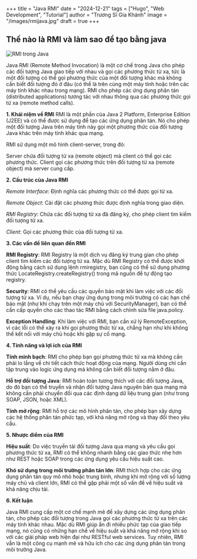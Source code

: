 +++
title = "Java RMI"
date = "2024-12-21"
tags = ["Hugo", "Web Development", "Tutorial"]
author = "Trương Sĩ Gia Khánh"
image = "/images/rmijava.jpg"
draft = true
+++

## Thế nào là RMI và làm sao để tạo bằng java

![RMI trong Java](/images/rmijava.jpg)

Java RMI (Remote Method Invocation) là một cơ chế trong Java cho phép các đối tượng Java giao tiếp với nhau và gọi các phương thức từ xa, tức là một đối tượng có thể gọi phương thức của một đối tượng khác mà không cần biết đối tượng đó ở đâu (có thể là trên cùng một máy tính hoặc trên các máy tính khác nhau trong mạng). RMI cho phép các ứng dụng phân tán (distributed applications) tương tác với nhau thông qua các phương thức gọi từ xa (remote method calls).

**1. Khái niệm về RMI**
RMI là một phần của Java 2 Platform, Enterprise Edition (J2EE) và có thể được sử dụng để tạo các ứng dụng phân tán. Nó cho phép một đối tượng Java trên máy tính này gọi một phương thức của đối tượng Java khác trên máy tính khác qua mạng.

RMI sử dụng một mô hình client-server, trong đó:

Server chứa đối tượng từ xa (remote object) mà client có thể gọi các phương thức.
Client gọi các phương thức trên đối tượng từ xa (remote object) mà server cung cấp.

**2. Cấu trúc của Java RMI**

*Remote Interface*: Định nghĩa các phương thức có thể được gọi từ xa.

*Remote Object*: Cài đặt các phương thức được định nghĩa trong giao diện.

*RMI Registry*: Chứa các đối tượng từ xa đã đăng ký, cho phép client tìm kiếm đối tượng từ xa.

*Client*: Gọi các phương thức của đối tượng từ xa.

**3. Các vấn đề liên quan đến RMI**

**RMI Registry**: RMI Registry là một dịch vụ đăng ký trung gian cho phép client tìm kiếm các đối tượng từ xa. Mặc dù RMI Registry có thể được khởi động bằng cách sử dụng lệnh rmiregistry, bạn cũng có thể sử dụng phương thức LocateRegistry.createRegistry() trong mã nguồn để tự động tạo registry.

**Security**: RMI có thể yêu cầu các quyền bảo mật khi làm việc với các đối tượng từ xa. Ví dụ, nếu bạn chạy ứng dụng trong môi trường có các hạn chế bảo mật (như khi chạy trên một máy chủ với SecurityManager), bạn có thể cần cấp quyền cho các thao tác RMI bằng cách chỉnh sửa file java.policy.

**Exception Handling**: Khi làm việc với RMI, bạn cần xử lý RemoteException, vì các lỗi có thể xảy ra khi gọi phương thức từ xa, chẳng hạn như khi không thể kết nối với máy chủ hoặc khi gặp sự cố mạng.

**4. Tính năng và lợi ích của RMI**

**Tính minh bạch**: RMI cho phép bạn gọi phương thức từ xa mà không cần phải lo lắng về chi tiết cách thức hoạt động của mạng. Người dùng chỉ cần tập trung vào logic ứng dụng mà không cần biết đối tượng nằm ở đâu.

**Hỗ trợ đối tượng Java**: RMI hoàn toàn tương thích với các đối tượng Java, do đó bạn có thể truyền và nhận đối tượng Java nguyên bản qua mạng mà không cần phải chuyển đổi qua các định dạng dữ liệu trung gian (như trong SOAP, JSON, hoặc XML).

**Tính mở rộng**: RMI hỗ trợ các mô hình phân tán, cho phép bạn xây dựng các hệ thống phân tán phức tạp, với khả năng mở rộng và thay đổi theo yêu cầu.

**5. Nhược điểm của RMI**

**Hiệu suất**: Do việc truyền tải đối tượng Java qua mạng và yêu cầu gọi phương thức từ xa, RMI có thể không nhanh bằng các giao thức nhẹ hơn như REST hoặc SOAP trong các ứng dụng yêu cầu hiệu suất cao.

**Khó sử dụng trong môi trường phân tán lớn**: RMI thích hợp cho các ứng dụng phân tán quy mô nhỏ hoặc trung bình, nhưng khi mở rộng với số lượng máy chủ và client lớn, RMI có thể gặp phải một số vấn đề về hiệu suất và khả năng chịu tải.

**6. Kết luận**

Java RMI cung cấp một cơ chế mạnh mẽ để xây dựng các ứng dụng phân tán, cho phép các đối tượng trong Java gọi các phương thức từ xa trên các máy tính khác nhau. Mặc dù RMI giúp ẩn đi nhiều phức tạp của giao tiếp mạng, nó cũng có những hạn chế về hiệu suất và khả năng mở rộng khi so với các giải pháp web hiện đại như RESTful web services. Tuy nhiên, RMI vẫn là một công cụ mạnh mẽ và hữu ích cho các ứng dụng phân tán trong môi trường Java.
